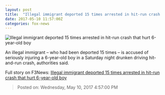 ```yaml
---
layout: post
title:  "Illegal immigrant deported 15 times arrested in hit-run crash that hurt 6-year-old boy"
date: 2017-05-10 11:57:00Z
categories: fox-news
---
```


![Illegal immigrant deported 15 times arrested in hit-run crash that hurt 6-year-old boy](http://www.foxnews.com/content/dam/fox-news/logo/og-fn-foxnews.jpg)

An illegal immigrant – who had been deported 15 times – is accused of seriously injuring a 6-year-old boy in a Saturday night drunken driving hit-and-run crash, authorities said.


Full story on F3News: [Illegal immigrant deported 15 times arrested in hit-run crash that hurt 6-year-old boy](http://www.f3nws.com/n/TserzC)

> Posted on: Wednesday, May 10, 2017 4:57:00 PM
